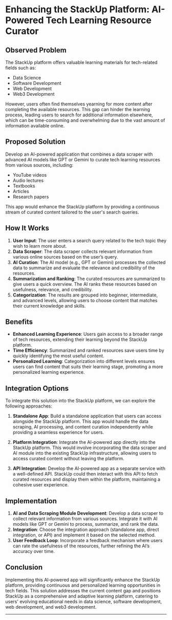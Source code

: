 # Enhancing the StackUp Platform: AI-Powered Tech Learning Resource Curator

## Observed Problem

The StackUp platform offers valuable learning materials for tech-related fields such as:
- Data Science
- Software Development
- Web Development
- Web3 Development

However, users often find themselves yearning for more content after completing the available resources. This gap can hinder the learning process, leading users to search for additional information elsewhere, which can be time-consuming and overwhelming due to the vast amount of information available online.

## Proposed Solution

Develop an AI-powered application that combines a data scraper with advanced AI models like GPT or Gemini to curate tech learning resources from various sources, including:
- YouTube videos
- Audio lectures
- Textbooks
- Articles
- Research papers

This app would enhance the StackUp platform by providing a continuous stream of curated content tailored to the user's search queries.

## How It Works

1. **User Input**: The user enters a search query related to the tech topic they wish to learn more about.
2. **Data Scraper**: The data scraper collects relevant information from various online sources based on the user’s query.
3. **AI Curation**: The AI model (e.g., GPT or Gemini) processes the collected data to summarize and evaluate the relevance and credibility of the resources.
4. **Summarization and Ranking**: The curated resources are summarized to give users a quick overview. The AI ranks these resources based on usefulness, relevance, and credibility.
5. **Categorization**: The results are grouped into beginner, intermediate, and advanced levels, allowing users to choose content that matches their current knowledge and skills.

## Benefits

- **Enhanced Learning Experience**: Users gain access to a broader range of tech resources, extending their learning beyond the StackUp platform.
- **Time Efficiency**: Summarized and ranked resources save users time by quickly identifying the most useful content.
- **Personalized Learning**: Categorization into different levels ensures users can find content that suits their learning stage, promoting a more personalized learning experience.

## Integration Options

To integrate this solution into the StackUp platform, we can explore the following approaches:

1. **Standalone App**: Build a standalone application that users can access alongside the StackUp platform. This app would handle the data scraping, AI processing, and content curation independently while providing a seamless experience for users.

2. **Platform Integration**: Integrate the AI-powered app directly into the StackUp platform. This would involve incorporating the data scraper and AI module into the existing StackUp infrastructure, allowing users to access curated content without leaving the platform.

3. **API Integration**: Develop the AI-powered app as a separate service with a well-defined API. StackUp could then interact with this API to fetch curated resources and display them within the platform, maintaining a cohesive user experience.

## Implementation

1. **AI and Data Scraping Module Development**: Develop a data scraper to collect relevant information from various sources. Integrate it with AI models like GPT or Gemini to process, summarize, and rank the data.
2. **Integration**: Choose the integration approach (standalone app, direct integration, or API) and implement it based on the selected method.
3. **User Feedback Loop**: Incorporate a feedback mechanism where users can rate the usefulness of the resources, further refining the AI’s accuracy over time.

## Conclusion

Implementing this AI-powered app will significantly enhance the StackUp platform, providing continuous and personalized learning opportunities in tech fields. This solution addresses the current content gap and positions StackUp as a comprehensive and adaptive learning platform, catering to users' evolving educational needs in data science, software development, web development, and web3 development.

---
